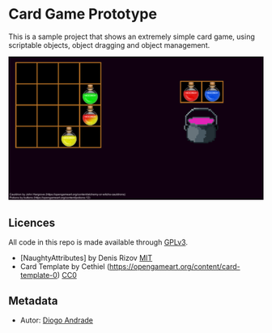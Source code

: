 # Card Game Prototype 

This is a sample project that shows an extremely simple card game, using scriptable objects, object dragging and object management.

![Image](https://github.com/DiogoDeAndrade/Alchemy/raw/master/Screenshots/screen01.png)

## Licences

All code in this repo is made available through [GPLv3].

* [NaughtyAttributes] by Denis Rizov [MIT]
* Card Template by Cethiel (https://opengameart.org/content/card-template-0) [CC0]

## Metadata

* Autor: [Diogo Andrade]


[GPLv3]:https://www.gnu.org/licenses/gpl-3.0.en.html
[CC BY-NC-SA 4.0]:https://creativecommons.org/licenses/by-nc-sa/4.0/
[CC0]:https://creativecommons.org/publicdomain/zero/1.0/
[MIT]:https://github.com/dbrizov/NaughtyAttributes/blob/master/LICENSE
[Diogo Andrade]:https://github.com/DiogoDeAndrade
